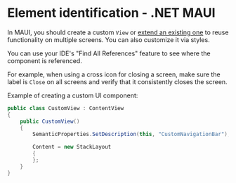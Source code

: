 # Element identification - .NET MAUI

In MAUI, you should create a custom `View` or [extend an existing one](https://devblogs.microsoft.com/dotnet/customizing-dotnet-maui-controls/) to reuse functionality on multiple screens. You can also customize it via styles.

You can use your IDE's "Find All References" feature to see where the component is referenced.

For example, when using a cross icon for closing a screen, make sure the label is `Close` on all screens and verify that it consistently closes the screen.

Example of creating a custom UI component:

```csharp
public class CustomView : ContentView
{
    public CustomView()
    {
        SemanticProperties.SetDescription(this, "CustomNavigationBar");

        Content = new StackLayout
        {
        };
    }
}
```
